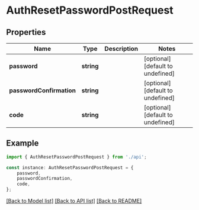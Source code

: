 # AuthResetPasswordPostRequest


## Properties

Name | Type | Description | Notes
------------ | ------------- | ------------- | -------------
**password** | **string** |  | [optional] [default to undefined]
**passwordConfirmation** | **string** |  | [optional] [default to undefined]
**code** | **string** |  | [optional] [default to undefined]

## Example

```typescript
import { AuthResetPasswordPostRequest } from './api';

const instance: AuthResetPasswordPostRequest = {
    password,
    passwordConfirmation,
    code,
};
```

[[Back to Model list]](../README.md#documentation-for-models) [[Back to API list]](../README.md#documentation-for-api-endpoints) [[Back to README]](../README.md)
